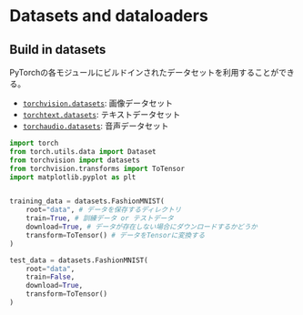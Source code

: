 # Datasets and dataloaders

## Build in datasets
PyTorchの各モジュールにビルドインされたデータセットを利用することができる。
- [`torchvision.datasets`][imgdatasets]: 画像データセット
- [`torchtext.datasets`][textdatasets]: テキストデータセット
- [`torchaudio.datasets`][audiodatasets]: 音声データセット

```python
import torch
from torch.utils.data import Dataset
from torchvision import datasets
from torchvision.transforms import ToTensor
import matplotlib.pyplot as plt


training_data = datasets.FashionMNIST(
    root="data", # データを保存するディレクトリ
    train=True, # 訓練データ or テストデータ
    download=True, # データが存在しない場合にダウンロードするかどうか
    transform=ToTensor() # データをTensorに変換する
)

test_data = datasets.FashionMNIST(
    root="data",
    train=False,
    download=True,
    transform=ToTensor()
)
```



[imgdatasets]: https://pytorch.org/vision/stable/datasets.html
[textdatasets]: https://pytorch.org/text/stable/datasets.html
[audiodatasets]: https://pytorch.org/audio/stable/datasets.html